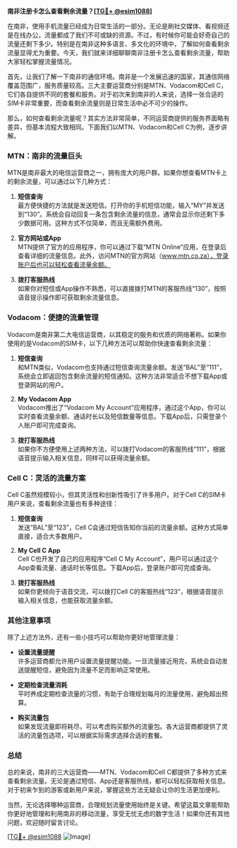 **南非注册卡怎么查看剩余流量？[[TG💪+ @esim1088](https://t.me/s/esim1088)]**

在南非，使用手机流量已经成为日常生活的一部分。无论是刷社交媒体、看视频还是在线办公，流量都成了我们不可或缺的资源。不过，有时候你可能会好奇自己的流量还剩下多少。特别是在南非这种多语言、多文化的环境中，了解如何查看剩余流量显得尤为重要。今天，我们就来详细聊聊南非注册卡怎么查看剩余流量，帮助大家轻松掌握流量情况。

首先，让我们了解一下南非的通信环境。南非是一个发展迅速的国家，其通信网络覆盖范围广，服务质量较高。三大主要运营商分别是MTN、Vodacom和Cell C，它们各自提供不同的套餐和服务。对于初次来到南非的人来说，选择一张合适的SIM卡非常重要，而查看剩余流量则是日常生活中必不可少的操作。

那么，如何查看剩余流量呢？其实方法非常简单，不同运营商提供的服务界面略有差异，但基本流程大致相同。下面我们以MTN、Vodacom和Cell C为例，逐步讲解。

### **MTN：南非的流量巨头**

MTN是南非最大的电信运营商之一，拥有庞大的用户群。如果你想查看MTN卡上的剩余流量，可以通过以下几种方式：

1. **短信查询**  
   最方便快捷的方法就是发送短信。打开你的手机短信功能，输入“MY”并发送到“130”。系统会自动回复一条包含剩余流量的信息，通常会显示你还剩下多少数据可用。这种方式不仅简单，而且无需额外费用。

2. **官方网站或App**  
   MTN提供了官方的应用程序，你可以通过下载“MTN Online”应用，在登录后查看详细的流量信息。此外，访问MTN的官方网站（www.mtn.co.za），登录账户后也可以轻松查看流量余额。

3. **拨打客服热线**  
   如果你对短信或App操作不熟悉，可以直接拨打MTN的客服热线“130”，按照语音提示操作即可获取剩余流量信息。

### **Vodacom：便捷的流量管理**

Vodacom是南非第二大电信运营商，以其稳定的服务和优质的网络著称。如果你使用的是Vodacom的SIM卡，以下几种方法可以帮助你快速查看剩余流量：

1. **短信查询**  
   和MTN类似，Vodacom也支持通过短信查询流量余额。发送“BAL”至“111”，系统会立即返回包含剩余流量的短信通知。这种方法非常适合不想下载App或登录网站的用户。

2. **My Vodacom App**  
   Vodacom推出了“Vodacom My Account”应用程序，通过这个App，你可以实时查看流量余额、通话时长以及短信数量等信息。下载App后，只需登录个人账户即可完成查询。

3. **拨打客服热线**  
   如果你不方便使用上述两种方法，可以拨打Vodacom的客服热线“111”，根据语音提示输入相关信息，同样可以获得流量余额。

### **Cell C：灵活的流量方案**

Cell C虽然规模较小，但其灵活性和创新性吸引了许多用户。对于Cell C的SIM卡用户来说，查看剩余流量也有多种途径：

1. **短信查询**  
   发送“BAL”至“123”，Cell C会通过短信告知你当前的流量余额。这种方式简单直接，适合大多数用户。

2. **My Cell C App**  
   Cell C也开发了自己的应用程序“Cell C My Account”，用户可以通过这个App查看流量、通话时长等信息。下载App后，登录账户即可完成查询。

3. **拨打客服热线**  
   如果你更倾向于语音交流，可以拨打Cell C的客服热线“123”，根据语音提示输入相关信息，也能获取流量余额。

### **其他注意事项**

除了上述方法外，还有一些小技巧可以帮助你更好地管理流量：

- **设置流量提醒**  
  许多运营商都允许用户设置流量提醒功能。一旦流量接近用完，系统会自动发送提醒短信，避免因为流量不足而影响正常使用。

- **定期检查流量消耗**  
  平时养成定期检查流量的习惯，有助于合理规划每月的流量使用，避免超出预算。

- **购买流量包**  
  如果发现流量即将耗尽，可以考虑购买额外的流量包。各大运营商都提供了灵活的流量包选项，可以根据实际需求选择合适的套餐。

### **总结**

总的来说，南非的三大运营商——MTN、Vodacom和Cell C都提供了多种方式来查看剩余流量。无论是通过短信、App还是客服热线，都可以轻松获取相关信息。对于初来乍到的游客或新用户来说，掌握这些方法无疑会让你的生活更加便利。

当然，无论选择哪种运营商，合理规划流量使用始终是关键。希望这篇文章能帮助你更好地管理和利用南非的移动流量，享受无忧无虑的数字生活！如果你还有其他问题，欢迎随时留言讨论。

[[TG💪+ @esim1088](https://t.me/s/esim1088) ![Image](https://i.postimg.cc/4NQfJmqS/Snipaste-2025-05-13-00-14-12.png)]